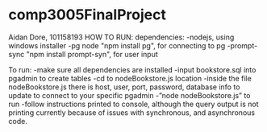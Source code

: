 # comp3005FinalProject
Aidan Dore, 101158193
 HOW TO RUN:
  dependencies:
    -nodejs, using windows installer
    -pg node "npm install pg", for connecting to pg
    -prompt-sync "npm install prompt-syn", for user input

  To run: 
    -make sure all dependencies are installed
    -input bookstore.sql into pgadmin to create tables
    -cd to nodeBookstore.js location
    -inside the file nodeBookstore.js there is host, user, port, password, database info to update to connect to your specific pgadmin 
    -”node nodeBookstore.js” to run
    -follow instructions printed to console, although the query output is not printing currently because of issues with synchronous, and asynchronous code.
